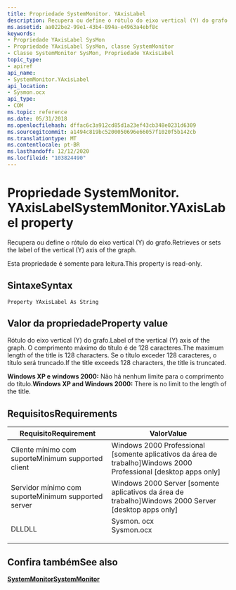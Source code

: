 ```yaml
---
title: Propriedade SystemMonitor. YAxisLabel
description: Recupera ou define o rótulo do eixo vertical (Y) do grafo.
ms.assetid: aa022be2-99e1-43b4-894a-e4963a4ebf8c
keywords:
- Propriedade YAxisLabel SysMon
- Propriedade YAxisLabel SysMon, classe SystemMonitor
- Classe SystemMonitor SysMon, Propriedade YAxisLabel
topic_type:
- apiref
api_name:
- SystemMonitor.YAxisLabel
api_location:
- Sysmon.ocx
api_type:
- COM
ms.topic: reference
ms.date: 05/31/2018
ms.openlocfilehash: dffac6c3a912cd85d1a23ef43cb348e0231d6309
ms.sourcegitcommit: a1494c819bc5200050696e66057f1020f5b142cb
ms.translationtype: MT
ms.contentlocale: pt-BR
ms.lasthandoff: 12/12/2020
ms.locfileid: "103824490"
---
```

# <a name="systemmonitoryaxislabel-property"></a><span data-ttu-id="9e3aa-106">Propriedade SystemMonitor. YAxisLabel</span><span class="sxs-lookup"><span data-stu-id="9e3aa-106">SystemMonitor.YAxisLabel property</span></span>

<span data-ttu-id="9e3aa-107">Recupera ou define o rótulo do eixo vertical (Y) do grafo.</span><span class="sxs-lookup"><span data-stu-id="9e3aa-107">Retrieves or sets the label of the vertical (Y) axis of the graph.</span></span>

<span data-ttu-id="9e3aa-108">Esta propriedade é somente para leitura.</span><span class="sxs-lookup"><span data-stu-id="9e3aa-108">This property is read-only.</span></span>

## <a name="syntax"></a><span data-ttu-id="9e3aa-109">Sintaxe</span><span class="sxs-lookup"><span data-stu-id="9e3aa-109">Syntax</span></span>


```VB
Property YAxisLabel As String
```



## <a name="property-value"></a><span data-ttu-id="9e3aa-110">Valor da propriedade</span><span class="sxs-lookup"><span data-stu-id="9e3aa-110">Property value</span></span>

<span data-ttu-id="9e3aa-111">Rótulo do eixo vertical (Y) do grafo.</span><span class="sxs-lookup"><span data-stu-id="9e3aa-111">Label of the vertical (Y) axis of the graph.</span></span> <span data-ttu-id="9e3aa-112">O comprimento máximo do título é de 128 caracteres.</span><span class="sxs-lookup"><span data-stu-id="9e3aa-112">The maximum length of the title is 128 characters.</span></span> <span data-ttu-id="9e3aa-113">Se o título exceder 128 caracteres, o título será truncado.</span><span class="sxs-lookup"><span data-stu-id="9e3aa-113">If the title exceeds 128 characters, the title is truncated.</span></span>

<span data-ttu-id="9e3aa-114">**Windows XP e windows 2000:** Não há nenhum limite para o comprimento do título.</span><span class="sxs-lookup"><span data-stu-id="9e3aa-114">**Windows XP and Windows 2000:** There is no limit to the length of the title.</span></span>

## <a name="requirements"></a><span data-ttu-id="9e3aa-115">Requisitos</span><span class="sxs-lookup"><span data-stu-id="9e3aa-115">Requirements</span></span>



| <span data-ttu-id="9e3aa-116">Requisito</span><span class="sxs-lookup"><span data-stu-id="9e3aa-116">Requirement</span></span> | <span data-ttu-id="9e3aa-117">Valor</span><span class="sxs-lookup"><span data-stu-id="9e3aa-117">Value</span></span> |
|-------------------------------------|---------------------------------------------------------------------------------------|
| <span data-ttu-id="9e3aa-118">Cliente mínimo com suporte</span><span class="sxs-lookup"><span data-stu-id="9e3aa-118">Minimum supported client</span></span><br/> | <span data-ttu-id="9e3aa-119">Windows 2000 Professional \[somente aplicativos da área de trabalho\]</span><span class="sxs-lookup"><span data-stu-id="9e3aa-119">Windows 2000 Professional \[desktop apps only\]</span></span><br/>                            |
| <span data-ttu-id="9e3aa-120">Servidor mínimo com suporte</span><span class="sxs-lookup"><span data-stu-id="9e3aa-120">Minimum supported server</span></span><br/> | <span data-ttu-id="9e3aa-121">Windows 2000 Server \[somente aplicativos da área de trabalho\]</span><span class="sxs-lookup"><span data-stu-id="9e3aa-121">Windows 2000 Server \[desktop apps only\]</span></span><br/>                                  |
| <span data-ttu-id="9e3aa-122">DLL</span><span class="sxs-lookup"><span data-stu-id="9e3aa-122">DLL</span></span><br/>                      | <dl> <span data-ttu-id="9e3aa-123"><dt>Sysmon. ocx</dt></span><span class="sxs-lookup"><span data-stu-id="9e3aa-123"><dt>Sysmon.ocx</dt></span></span> </dl> |



## <a name="see-also"></a><span data-ttu-id="9e3aa-124">Confira também</span><span class="sxs-lookup"><span data-stu-id="9e3aa-124">See also</span></span>

<dl> <dt>

[<span data-ttu-id="9e3aa-125">**SystemMonitor**</span><span class="sxs-lookup"><span data-stu-id="9e3aa-125">**SystemMonitor**</span></span>](systemmonitor.md)
</dt> </dl>

 

 





